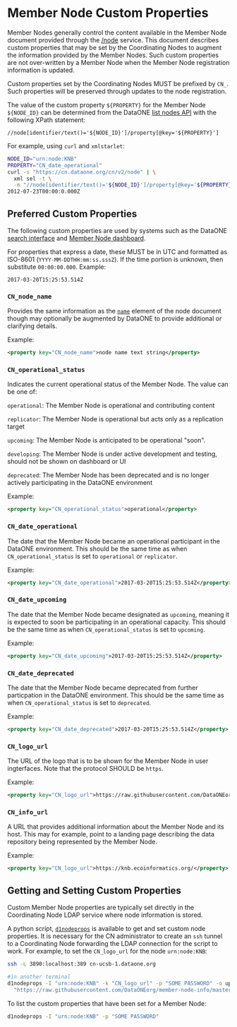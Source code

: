 # Member Node Custom Properties

Member Nodes generally control the content available in the Member Node document provided through the [/node](https://cn.dataone.org/cn/v2/node) service. This document describes custom properties that may be set by the Coordinating Nodes to augment the information provided by the Member Nodes. Such custom properties are not over-written by a Member Node when the Member Node registration information is updated.

Custom properties set by the Coordinating Nodes MUST be prefixed by `CN_`. Such properties will be preserved through updates to the node registration.

The value of the custom property `${PROPERTY}` for the Member Node `${NODE_ID}` can be determined from the DataONE [list nodes API](https://releases.dataone.org/online/api-documentation-v2.0/apis/CN_APIs.html#CNCore.listNodes) with the following XPath statement:

```
//node[identifier/text()='${NODE_ID}']/property[@key='${PROPERTY}']
```

For example, using `curl` and `xmlstarlet`:

```bash
NODE_ID="urn:node:KNB"
PROPERTY="CN_date_operational"
curl -s "https://cn.dataone.org/cn/v2/node" | \
  xml sel -t \
  -m "//node[identifier/text()='${NODE_ID}']/property[@key='${PROPERTY}']" -v "."
2012-07-23T00:00:0.000Z
```

## Preferred Custom Properties

The following custom properties are used by systems such as the DataONE [search interface](https://search.dataone.org) and [Member Node dashboard](https://www.dataone.org/current-member-nodes).

For properties that express a date, these MUST be in UTC and formatted as ISO-8601 (`YYYY-MM-DDTHH:mm:ss.sssZ`). If the time portion is unknown, then substitute `00:00:00.000`. Example:

```
2017-03-20T15:25:53.514Z
```


### `CN_node_name`

Provides the same information as the [`name`](https://releases.dataone.org/online/api-documentation-v2.0/apis/Types.html#Types.Node.name) element of the node document though may optionally be augmented by DataONE to provide additional or clarifying details.

Example:

```xml
<property key="CN_node_name">node name text string</property>
```


### `CN_operational_status`

Indicates the current operational status of the Member Node. The value can be one of:

`operational`: The Member Node is operational and contributing content

`replicator`: The Member Node is operational but acts only as a replication target

`upcoming`: The Member Node is anticipated to be operational "soon".

`developing`: The Member Node is under active development and testing, should not be shown on dashboard or UI

`deprecated`: The Member Node has been deprecated and is no longer actively participating in the DataONE environment


Example: 

```xml
<property key="CN_operational_status">operational</property>
```


### `CN_date_operational`

The date that the Member Node became an operational participant in the DataONE environment. This should be the same time as when `CN_operational_status` is set to `operational` or `replicator`.

Example:

```xml
<property key="CN_date_operational">2017-03-20T15:25:53.514Z</property>
```


### `CN_date_upcoming`

The date that the Member Node became designated as `upcoming`, meaning it is expected to soon be participating in an operational capacity. This should be the same time as when `CN_operational_status` is set to `upcoming`.

Example:

```xml
<property key="CN_date_upcoming">2017-03-20T15:25:53.514Z</property>
```


### `CN_date_deprecated`

The date that the Member Node became deprecated from further particpation in the DataONE environment. This should be the same time as when `CN_operational_status` is set to `deprecated`.

Example:

```xml
<property key="CN_date_deprecated">2017-03-20T15:25:53.514Z</property>
```


### `CN_logo_url`

The URL of the logo that is to be shown for the Member Node in user ingterfaces. Note that the protocol SHOULD be `https`.

Example:

```xml
<property key="CN_logo_url">https://raw.githubusercontent.com/DataONEorg/member-node-info/master/production/graphics/web/KNB.png</property>
```


### `CN_info_url`

A URL that provides additional information about the Member Node and its host. This may for example, point to a landing page describing the data repository being represented by the Member Node.

Example:

```xml
<property key="CN_logo_url">https://knb.ecoinformatics.org/</property>
```


## Getting and Setting Custom Properties

Custom Member Node properties are typically set directly in the Coordinating Node LDAP service where node information is stored.

A python script, [`d1nodeprops`](https://github.com/DataONEorg/DataONE_Operations/blob/master/scripts/d1nodeprops) is available to get and set custom node properties. It is necessary for the CN administrator to create an `ssh` tunnel to a Coordinating Node forwarding the LDAP connection for the script to work. For example, to set the `CN_logo_url` for the node `urn:node:KNB`:

```bash
ssh -L 3890:localhost:389 cn-ucsb-1.dataone.org

#in another terminal
d1nodeprops -I "urn:node:KNB" -k "CN_logo_url" -p "SOME PASSWORD" -o update \
  "https://raw.githubusercontent.com/DataONEorg/member-node-info/master/production/graphics/web/KNB.png"
```

To list the custom properties that have been set for a Member Node:

```bash
d1nodeprops -I "urn:node:KNB" -p "SOME PASSWORD"
```
